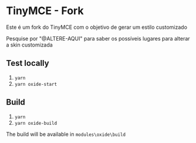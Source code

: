 # TinyMCE - Fork
Este é um fork do TinyMCE com o objetivo de gerar um estilo customizado

Pesquise por "@ALTERE-AQUI" para saber os possíveis lugares para alterar a skin customizada

## Test locally
1. `yarn`
2. `yarn oxide-start`

## Build
1. `yarn`
2. `yarn oxide-build`

The build will be available in ```modules\oxide\build```